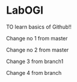 # LabOGI
TO learn basics of Github!!

Change no 1 from master

Change no 2 from master

Change 3 from branch1

Change 4 from branch 
